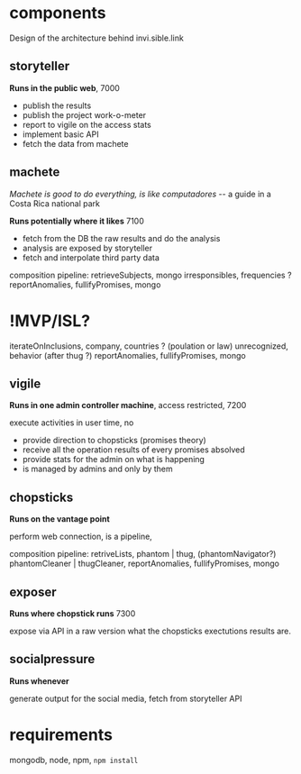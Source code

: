 # components

Design of the architecture behind invi.sible.link

## storyteller

**Runs in the public web**, 7000

 * publish the results
 * publish the project work-o-meter
 * report to vigile on the access stats
 * implement basic API
 * fetch the data from machete

## machete

*Machete is good to do everything, is like computadores*
-- a guide in a Costa Rica national park

**Runs potentially where it likes** 7100

 * fetch from the DB the raw results and do the analysis
 * analysis are exposed by storyteller
 * fetch and interpolate third party data

composition pipeline:
  retrieveSubjects,
    mongo
    irresponsibles,
    frequencies ?
    reportAnomalies,
    fullifyPromises,
    mongo

  # !MVP/ISL?
  iterateOnInclusions,
    company,
    countries ? (poulation or law)
    unrecognized,
    behavior (after thug ?)
    reportAnomalies,
    fullifyPromises,
    mongo
  

## vigile

**Runs in one admin controller machine**, access restricted, 7200

execute activities in user time, no 

  * provide direction to chopsticks (promises theory)
  * receive all the operation results of every promises absolved
  * provide stats for the admin on what is happening
  * is managed by admins and only by them

## chopsticks

**Runs on the vantage point**

perform web connection, is a pipeline, 

composition pipeline:
  retriveLists,
    phantom | thug,
    (phantomNavigator?)
    phantomCleaner | thugCleaner,
    reportAnomalies,
    fullifyPromises,
    mongo

## exposer

**Runs where chopstick runs** 7300

expose via API in a raw version what the chopsticks exectutions 
results are. 

## socialpressure

**Runs whenever**

generate output for the social media, fetch from storyteller API

# requirements

mongodb, node, npm, `npm install`
